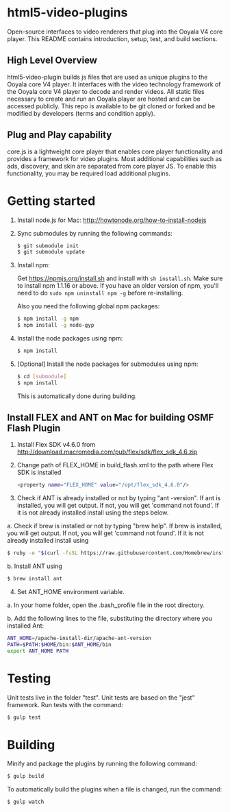 # html5-video-plugins

Open-source interfaces to video renderers that plug into the Ooyala V4 core player. This README contains introduction, setup, test, and build sections.

## High Level Overview

html5-video-plugin builds js files that are used as unique plugins to the Ooyala core V4 player.  It interfaces with the video technology framework of the Ooyala core V4 player to decode and render videos. All static files necessary to create and run an Ooyala player are hosted and can be accessed publicly. This repo is available to be git cloned or forked and be modified by developers (terms and condition apply).

## Plug and Play capability

core.js is a lightweight core player that enables core player functionality and provides a framework for video plugins. Most additional capabilities such as ads, discovery, and skin are separated from core player JS. To enable this functionality, you may be required load additional plugins.

# Getting started

1. Install node.js for Mac: http://howtonode.org/how-to-install-nodejs

2. Sync submodules by running the following commands:
   ```bash
   $ git submodule init
   $ git submodule update
   ```
   
3. Install npm:

   Get https://npmjs.org/install.sh and install with `sh install.sh`. Make sure to install npm 1.1.16 or
   above. If you have an older version of npm, you'll need to do `sudo npm uninstall npm -g` before
   re-installing.

   Also you need the following global npm packages:
   ```bash
   $ npm install -g npm
   $ npm install -g node-gyp
   ```

4. Install the node packages using npm:
   ```bash
   $ npm install
   ```

5. [Optional] Install the node packages for submodules using npm:
   ```bash
   $ cd [submodule]
   $ npm install
   ```
   This is automatically done during building.

## Install FLEX and ANT on Mac for building OSMF Flash Plugin

1. Install Flex SDK v4.6.0 from http://download.macromedia.com/pub/flex/sdk/flex_sdk_4.6.zip

2. Change path of FLEX_HOME in build_flash.xml to the path where Flex SDK is installed
   ```bash
   <property name="FLEX_HOME" value="/opt/flex_sdk_4.6.0"/>
   ```
 
3. Check if ANT is already installed or not by typing "ant -version". If ant is installed, you will get output. If not, you 
   will get 'command not found'. If it is not already installed install using the steps below.

  a. Check if brew is installed or not by typing "brew help". If brew is installed, you will get output. If not, you will get 
   'command not found'. If it is not already installed install using
   ```bash
   $ ruby -e "$(curl -fsSL https://raw.githubusercontent.com/Homebrew/install/master/install)"
   ```

  b. Install ANT using
   ```bash
   $ brew install ant
   ```  

4. Set ANT_HOME environment variable. 

  a. In your home folder, open the .bash_profile file in the root directory.

  b. Add the following lines to the file, substituting the directory where you installed Ant:
   ```bash
   ANT_HOME=/apache-install-dir/apache-ant-version
   PATH=$PATH:$HOME/bin:$ANT_HOME/bin
   export ANT_HOME PATH
   ```  

# Testing

Unit tests live in the folder "test".  Unit tests are based on the "jest" framework.
Run tests with the command:
```bash
$ gulp test
```

# Building

Minify and package the plugins by running the following command:
```bash
$ gulp build
```

To automatically build the plugins when a file is changed, run the command:
```bash
$ gulp watch
```
